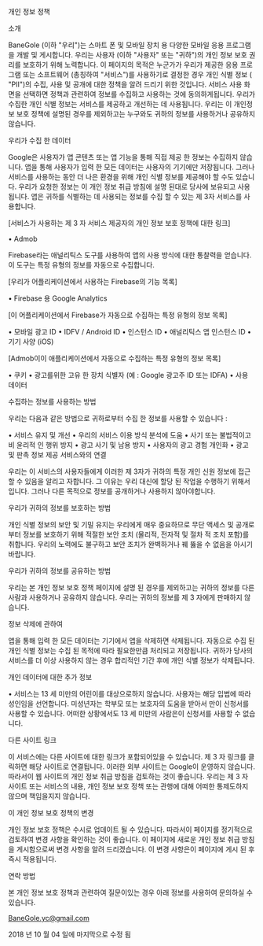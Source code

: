 ﻿개인 정보 정책

소개

BaneGole (이하 "우리")는 스마트 폰 및 모바일 장치 용 다양한 모바일 응용 프로그램을 개발 및 게시합니다. 우리는 사용자 (이하 "사용자" 또는 "귀하")의 개인 정보 보호 권리를 보호하기 위해 노력합니다. 이 페이지의 목적은 누군가가 우리가 제공한 응용 프로그램 또는 소프트웨어 (총칭하여 "서비스")를 사용하기로 결정한 경우 개인 식별 정보 ( "PII")의 수집, 사용 및 공개에 대한 정책을 알려 드리기 위한 것입니다. 서비스 사용 화면을 선택하면 정책과 관련하여 정보를 수집하고 사용하는 것에 동의하게됩니다. 우리가 수집한 개인 식별 정보는 서비스를 제공하고 개선하는 데 사용됩니다. 우리는 이 개인정보 보호 정책에 설명된 경우를 제외하고는 누구와도 귀하의 정보를 사용하거나 공유하지 않습니다.

우리가 수집 한 데이터

Google은 사용자가 앱 콘텐츠 또는 앱 기능을 통해 직접 제공 한 정보는 수집하지 않습니다. 앱을 통해 사용자가 입력 한 모든 데이터는 사용자의 기기에만 저장됩니다. 그러나 서비스를 사용하는 동안 더 나은 환경을 위해 개인 식별 정보를 제공해야 할 수도 있습니다. 우리가 요청한 정보는 이 개인 정보 취급 방침에 설명 된대로 당사에 보유되고 사용됩니다. 앱은 귀하를 식별하는 데 사용되는 정보를 수집 할 수 있는 제 3자 서비스를 사용합니다.

[서비스가 사용하는 제 3 자 서비스 제공자의 개인 정보 보호 정책에 대한 링크]

• Admob

Firebase라는 애널리틱스 도구를 사용하여 앱의 사용 방식에 대한 통찰력을 얻습니다. 이 도구는 특정 유형의 정보를 자동으로 수집합니다.

[우리가 어플리케이션에서 사용하는 Firebase의 기능 목록]

• Firebase 용 Google Analytics

[이 어플리케이션에서 Firebase가 자동으로 수집하는 특정 유형의 정보 목록]

• 모바일 광고 ID • IDFV / Android ID • 인스턴스 ID • 애널리틱스 앱 인스턴스 ID • 기기 사양 (iOS)

[Admob이이 애플리케이션에서 자동으로 수집하는 특정 유형의 정보 목록]

• 쿠키 • 광고를위한 고유 한 장치 식별자 (예 : Google 광고주 ID 또는 IDFA) • 사용 데이터

수집하는 정보를 사용하는 방법

우리는 다음과 같은 방법으로 귀하로부터 수집 한 정보를 사용할 수 있습니다 :

• 서비스 유지 및 개선 • 우리의 서비스 이용 방식 분석에 도움 • 사기 또는 불법적이고 비 윤리적 인 행위 방지 • 광고 사기 및 남용 방지 • 사용자의 광고 경험 개인화 • 광고 및 판촉 정보 제공 서비스와의 연결

우리는 이 서비스의 사용자들에게 이러한 제 3자가 귀하의 특정 개인 신원 정보에 접근 할 수 있음을 알리고 자합니다. 그 이유는 우리 대신에 할당 된 작업을 수행하기 위해서입니다. 그러나 다른 목적으로 정보를 공개하거나 사용하지 않아야합니다.

우리가 귀하의 정보를 보호하는 방법

개인 식별 정보의 보안 및 기밀 유지는 우리에게 매우 중요하므로 무단 액세스 및 공개로부터 정보를 보호하기 위해 적절한 보안 조치 (물리적, 전자적 및 절차 적 조치 포함)를 취합니다. 우리의 노력에도 불구하고 보안 조치가 완벽하거나 꿰 뚫을 수 없음을 아시기 바랍니다.

우리가 귀하의 정보를 공유하는 방법

우리는 본 개인 정보 보호 정책 페이지에 설명 된 경우를 제외하고는 귀하의 정보를 다른 사람과 사용하거나 공유하지 않습니다. 우리는 귀하의 정보를 제 3 자에게 판매하지 않습니다.

정보 삭제에 관하여

앱을 통해 입력 한 모든 데이터는 기기에서 앱을 삭제하면 삭제됩니다. 자동으로 수집 된 개인 식별 정보는 수집 된 목적에 따라 필요한만큼 처리되고 저장됩니다. 귀하가 당사의 서비스를 더 이상 사용하지 않는 경우 합리적인 기간 후에 개인 식별 정보가 삭제됩니다.

개인 데이터에 대한 추가 정보

• 서비스는 13 세 미만의 어린이를 대상으로하지 않습니다. 사용자는 해당 입법에 따라 성인임을 선언합니다. 미성년자는 학부모 또는 보호자의 도움을 받아서 만이 신청서를 사용할 수 있습니다. 어떠한 상황에서도 13 세 미만의 사람은이 신청서를 사용할 수 없습니다.

다른 사이트 링크

이 서비스에는 다른 사이트에 대한 링크가 포함되어있을 수 있습니다. 제 3 자 링크를 클릭하면 해당 사이트로 연결됩니다. 이러한 외부 사이트는 Google이 운영하지 않습니다. 따라서이 웹 사이트의 개인 정보 취급 방침을 검토하는 것이 좋습니다. 우리는 제 3 자 사이트 또는 서비스의 내용, 개인 정보 보호 정책 또는 관행에 대해 어떠한 통제도하지 않으며 책임을지지 않습니다.

이 개인 정보 보호 정책의 변경

개인 정보 보호 정책은 수시로 업데이트 될 수 있습니다. 따라서이 페이지를 정기적으로 검토하여 변경 사항을 확인하는 것이 좋습니다. 이 페이지에 새로운 개인 정보 취급 방침을 게시함으로써 변경 사항을 알려 드리겠습니다. 이 변경 사항은이 페이지에 게시 된 후 즉시 적용됩니다.

연락 방법

본 개인 정보 보호 정책과 관련하여 질문이있는 경우 아래 정보를 사용하여 문의하실 수 있습니다.

BaneGole.yc@gmail.com


2018 년 10 월 04 일에 마지막으로 수정 됨
